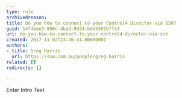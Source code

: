 ```yaml
---
type: rule
archivedreason: 
title: Do you how to connect to your Control4 Director via SSH?
guid: 14f4bee3-890c-4bad-9d34-bde5307bff43
uri: do-you-how-to-connect-to-your-control4-director-via-ssh
created: 2017-11-02T23:46:41.0000000Z
authors:
- title: Greg Harris
  url: https://ssw.com.au/people/greg-harris
related: []
redirects: []

---
```



Enter Intro Text
<br><excerpt class='endintro'></excerpt><br>



